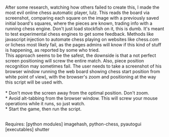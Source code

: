 After some research, watching how others failed to create this, I made the most evil online chess automatic 
player, lulz. This reads the board via screenshot, comparing each square on the image with a previously saved initial board's squares, where the pieces are known, trading info with a running chess engine.
Don't just load stockfish on it, this is dumb. It's meant to test experimental chess engines to get some feedback.
       Methods like javascript injection to automate chess playing on websites like chess.com or lichess most likely fail, as the pages admins will know if this kind of stuff is happening, as reported by some who tried.<br>
       This approach seems to be the safest, the downside is that a not perfect screen positioning will screw the entire match. Also, piece position recognition may sometimes fail.
       The user needs to take a screenshot of his browser window running the web board showing chess start position from white point of view), with the browser's zoom and positioning at the way this script will be used with.<br><br>
       * Don't move the screen away from the optimal position. Don't zoom. <br>
       * Avoid alt-tabbing from the browser window. This will screw your mouse operations while it runs, so just watch. <br>
       * Start the game, then run the script.<br><br>
       
Requires: [python modules] imagehash, python-chess, pyautogui<br>
	  [executables] shutter
